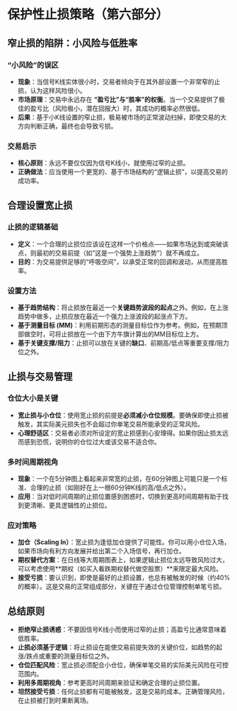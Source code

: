 # 保护性止损策略（第六部分）

## 窄止损的陷阱：小风险与低胜率

### “小风险”的误区
-   **现象**：当信号K线实体很小时，交易者倾向于在其外部设置一个非常窄的止损，认为这样风险很小。
-   **市场原理**：交易中永远存在 **“盈亏比”与“胜率”的权衡**。当一个交易提供了极佳的盈亏比（风险极小，潜在回报大）时，其成功的概率必然很低。
-   **后果**：基于小K线设置的窄止损，极易被市场的正常波动扫掉，即使交易的大方向判断正确，最终也会导致亏损。

### 交易启示
-   **核心原则**：永远不要仅仅因为信号K线小，就使用过窄的止损。
-   **正确做法**：应当使用一个更宽的、基于市场结构的“逻辑止损”，以提高交易的成功率。

## 合理设置宽止损

### 止损的逻辑基础
-   **定义**：一个合理的止损位应该设在这样一个价格点——如果市场达到或突破该点，则最初的交易前提（如“这是一个强势上涨趋势”）就不再成立。
-   **目的**：为交易提供足够的“呼吸空间”，以承受正常的回调和波动，从而提高胜率。

### 设置方法
-   **基于趋势结构**：将止损放在最近一个**关键趋势波段的起点**之外。例如，在上涨趋势中做多，止损应放在最近一个强力上涨波段的起涨点下方。
-   **基于测量目标 (MM)**：利用前期形态的测量目标位作为参考。例如，在预期顶部做空时，可将止损放在一个由下方牛旗计算出的MM目标位上方。
-   **基于关键支撑/阻力**：止损可以放在关键的**缺口**、前期高/低点等重要支撑/阻力位之外。

## 止损与交易管理

### 仓位大小是关键
-   **宽止损与小仓位**：使用宽止损的前提是**必须减小仓位规模**。要确保即使止损被触发，其实际美元损失也不会超过你单笔交易所能承受的正常风险。
-   **心理舒适区**：交易者必须对所设定的宽止损感到心安理得。如果你因止损太远而感到恐慌，说明你的仓位过大或该交易不适合你。

### 多时间周期视角
-   **现象**：一个在5分钟图上看起来非常宽的止损，在60分钟图上可能只是一个标准、合理的止损（如刚好在上一根60分钟K线的高/低点之外）。
-   **应用**：当对低时间周期的止损位置感到困惑时，切换到更高时间周期有助于找到更清晰、更具逻辑性的止损位。

### 应对策略
-   **加仓（Scaling In）**：宽止损为逢低加仓提供了可能性。你可以用小仓位入场，如果市场向有利方向发展并给出第二个入场信号，再行加仓。
-   **期权替代方案**：在日线等大周期图表上，如果逻辑止损位太远导致风险过大，可以考虑使用**期权（如买入看跌期权替代做空股票）**来限定最大风险。
-   **接受亏损**：要认识到，即使是最好的止损设置，也总有被触发的时候（约40%的概率）。这是交易的正常组成部分，关键在于通过仓位管理控制单笔亏损。

## 总结原则
-   **拒绝窄止损诱惑**：不要因信号K线小而使用过窄的止损；高盈亏比通常意味着低胜率。
-   **止损必须基于逻辑**：将止损设在能使交易前提失效的关键价位，如趋势的起涨/跌点或重要的测量目标位之外。
-   **仓位匹配风险**：宽止损必须配合小仓位，确保单笔交易的实际美元风险在可控范围内。
-   **利用多周期视角**：参考更高时间周期来验证和确定合理的止损位置。
-   **坦然接受亏损**：任何止损都有可能被触发，这是交易的成本。正确管理风险，在止损被打到时果断离场。